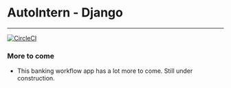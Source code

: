 
# AutoIntern - Django

---
 [![CircleCI](https://circleci.com/gh/asn10038/AutoIntern-Django.svg?style=svg)](https://circleci.com/gh/asn10038/AutoIntern-Django)

### More to come

* This banking workflow app has a lot more to come. Still under construction.